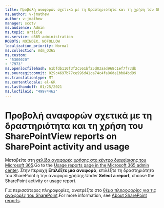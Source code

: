 ```yaml
---
title: Προβολή αναφορών σχετικά με τη δραστηριότητα και τη χρήση του SharePoint
ms.author: v-jmathew
author: v-jmathew
manager: scotv
ms.audience: Admin
ms.topic: article
ms.service: o365-administration
ROBOTS: NOINDEX, NOFOLLOW
localization_priority: Normal
ms.collection: Adm_O365
ms.custom:
- "5300020"
- "7973"
ms.openlocfilehash: 61bfdb110f3f2c561bf25d03aad968c1ef7f73db
ms.sourcegitcommit: 029c4697b77ce996d41ca74c4fa86de1bb84bd99
ms.translationtype: MT
ms.contentlocale: el-GR
ms.lasthandoff: 01/25/2021
ms.locfileid: "49974462"
---
```

# <a name="view-reports-on-sharepoint-activity-and-usage"></a><span data-ttu-id="a7da2-102">Προβολή αναφορών σχετικά με τη δραστηριότητα και τη χρήση του SharePoint</span><span class="sxs-lookup"><span data-stu-id="a7da2-102">View reports on SharePoint activity and usage</span></span>

<span data-ttu-id="a7da2-103">Μεταβείτε στη [σελίδα αναφορές χρήσης στο κέντρο διαχείρισης του Microsoft 365](https://admin.microsoft.com/AdminPortal/Home).</span><span class="sxs-lookup"><span data-stu-id="a7da2-103">Go to the [Usage reports page in the Microsoft 365 admin center](https://admin.microsoft.com/AdminPortal/Home).</span></span> <span data-ttu-id="a7da2-104">Στην περιοχή **Επιλέξτε μια αναφορά**, επιλέξτε τη δραστηριότητα του SharePoint ή την αναφορά χρήσης.</span><span class="sxs-lookup"><span data-stu-id="a7da2-104">Under **Select a report**, choose the SharePoint activity or usage report.</span></span>

<span data-ttu-id="a7da2-105">Για περισσότερες πληροφορίες, ανατρέξτε στο [θέμα πληροφορίες για τις αναφορές του SharePoint](https://go.microsoft.com/fwlink/?linkid=875240).</span><span class="sxs-lookup"><span data-stu-id="a7da2-105">For more information, see [About SharePoint reports](https://go.microsoft.com/fwlink/?linkid=875240).</span></span>
